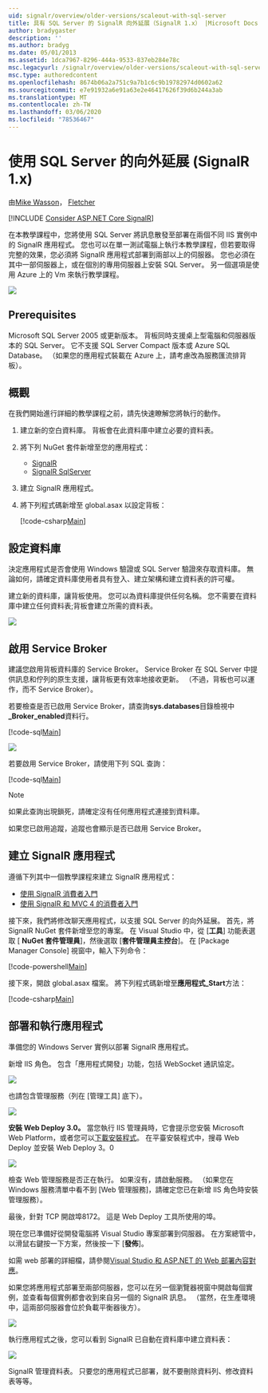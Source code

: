 ```yaml
---
uid: signalr/overview/older-versions/scaleout-with-sql-server
title: 具有 SQL Server 的 SignalR 向外延展（SignalR 1.x） |Microsoft Docs
author: bradygaster
description: ''
ms.author: bradyg
ms.date: 05/01/2013
ms.assetid: 1dca7967-8296-444a-9533-837eb284e78c
msc.legacyurl: /signalr/overview/older-versions/scaleout-with-sql-server
msc.type: authoredcontent
ms.openlocfilehash: 8674b06a2a751c9a7b1c6c9b19782974d0602a62
ms.sourcegitcommit: e7e91932a6e91a63e2e46417626f39d6b244a3ab
ms.translationtype: MT
ms.contentlocale: zh-TW
ms.lasthandoff: 03/06/2020
ms.locfileid: "78536467"
---
```

# <a name="signalr-scaleout-with-sql-server-signalr-1x"></a>使用 SQL Server 的向外延展 (SignalR 1.x)

由[Mike Wasson](https://github.com/MikeWasson)， [Fletcher](https://github.com/pfletcher)

[!INCLUDE [Consider ASP.NET Core SignalR](~/includes/signalr/signalr-version-disambiguation.md)]

在本教學課程中，您將使用 SQL Server 將訊息散發至部署在兩個不同 IIS 實例中的 SignalR 應用程式。 您也可以在單一測試電腦上執行本教學課程，但若要取得完整的效果，您必須將 SignalR 應用程式部署到兩部以上的伺服器。 您也必須在其中一部伺服器上，或在個別的專用伺服器上安裝 SQL Server。 另一個選項是使用 Azure 上的 Vm 來執行教學課程。

![](scaleout-with-sql-server/_static/image1.png)

## <a name="prerequisites"></a>Prerequisites

Microsoft SQL Server 2005 或更新版本。 背板同時支援桌上型電腦和伺服器版本的 SQL Server。 它不支援 SQL Server Compact 版本或 Azure SQL Database。 （如果您的應用程式裝載在 Azure 上，請考慮改為服務匯流排背板）。

## <a name="overview"></a>概觀

在我們開始進行詳細的教學課程之前，請先快速瞭解您將執行的動作。

1. 建立新的空白資料庫。 背板會在此資料庫中建立必要的資料表。
2. 將下列 NuGet 套件新增至您的應用程式： 

    - [SignalR](http://nuget.org/packages/Microsoft.AspNet.SignalR)
    - [SignalR SqlServer](http://nuget.org/packages/Microsoft.AspNet.SignalR.SqlServer)
3. 建立 SignalR 應用程式。
4. 將下列程式碼新增至 global.asax 以設定背板： 

    [!code-csharp[Main](scaleout-with-sql-server/samples/sample1.cs)]

## <a name="configure-the-database"></a>設定資料庫

決定應用程式是否會使用 Windows 驗證或 SQL Server 驗證來存取資料庫。 無論如何，請確定資料庫使用者具有登入、建立架構和建立資料表的許可權。

建立新的資料庫，讓背板使用。 您可以為資料庫提供任何名稱。 您不需要在資料庫中建立任何資料表;背板會建立所需的資料表。

![](scaleout-with-sql-server/_static/image2.png)

## <a name="enable-service-broker"></a>啟用 Service Broker

建議您啟用背板資料庫的 Service Broker。 Service Broker 在 SQL Server 中提供訊息和佇列的原生支援，讓背板更有效率地接收更新。 （不過，背板也可以運作，而不 Service Broker）。

若要檢查是否已啟用 Service Broker，請查詢**sys.databases**目錄檢視中 **\_Broker\_enabled**資料行。

[!code-sql[Main](scaleout-with-sql-server/samples/sample2.sql)]

![](scaleout-with-sql-server/_static/image3.png)

若要啟用 Service Broker，請使用下列 SQL 查詢：

[!code-sql[Main](scaleout-with-sql-server/samples/sample3.sql)]

> [!NOTE]
> 如果此查詢出現鎖死，請確定沒有任何應用程式連接到資料庫。

如果您已啟用追蹤，追蹤也會顯示是否已啟用 Service Broker。

## <a name="create-a-signalr-application"></a>建立 SignalR 應用程式

遵循下列其中一個教學課程來建立 SignalR 應用程式：

- [使用 SignalR 消費者入門](../getting-started/tutorial-getting-started-with-signalr.md)
- [使用 SignalR 和 MVC 4 的消費者入門](tutorial-getting-started-with-signalr-and-mvc-4.md)

接下來，我們將修改聊天應用程式，以支援 SQL Server 的向外延展。 首先，將 SignalR NuGet 套件新增至您的專案。 在 Visual Studio 中，從 [**工具**] 功能表選取 [ **NuGet 套件管理員**]，然後選取 [**套件管理員主控台**]。 在 [Package Manager Console] 視窗中，輸入下列命令：

[!code-powershell[Main](scaleout-with-sql-server/samples/sample4.ps1)]

接下來，開啟 global.asax 檔案。 將下列程式碼新增至**應用程式\_Start**方法：

[!code-csharp[Main](scaleout-with-sql-server/samples/sample5.cs)]

## <a name="deploy-and-run-the-application"></a>部署和執行應用程式

準備您的 Windows Server 實例以部署 SignalR 應用程式。

新增 IIS 角色。 包含「應用程式開發」功能，包括 WebSocket 通訊協定。

![](scaleout-with-sql-server/_static/image4.png)

也請包含管理服務（列在 [管理工具] 底下）。

![](scaleout-with-sql-server/_static/image5.png)

**安裝 Web Deploy 3.0。** 當您執行 IIS 管理員時，它會提示您安裝 Microsoft Web Platform，或者您可以[下載安裝程式](https://go.microsoft.com/fwlink/?LinkId=255386)。 在平臺安裝程式中，搜尋 Web Deploy 並安裝 Web Deploy 3。0

![](scaleout-with-sql-server/_static/image6.png)

檢查 Web 管理服務是否正在執行。 如果沒有，請啟動服務。 （如果您在 Windows 服務清單中看不到 [Web 管理服務]，請確定您已在新增 IIS 角色時安裝管理服務）。

最後，針對 TCP 開啟埠8172。 這是 Web Deploy 工具所使用的埠。

現在您已準備好從開發電腦將 Visual Studio 專案部署到伺服器。 在方案總管中，以滑鼠右鍵按一下方案，然後按一下 [**發佈**]。

如需 web 部署的詳細檔，請參閱[Visual Studio 和 ASP.NET 的 Web 部署內容對應](../../../whitepapers/aspnet-web-deployment-content-map.md)。

如果您將應用程式部署至兩部伺服器，您可以在另一個瀏覽器視窗中開啟每個實例，並查看每個實例都會收到來自另一個的 SignalR 訊息。 （當然，在生產環境中，這兩部伺服器會位於負載平衡器後方）。

![](scaleout-with-sql-server/_static/image7.png)

執行應用程式之後，您可以看到 SignalR 已自動在資料庫中建立資料表：

![](scaleout-with-sql-server/_static/image8.png)

SignalR 管理資料表。 只要您的應用程式已部署，就不要刪除資料列、修改資料表等等。
